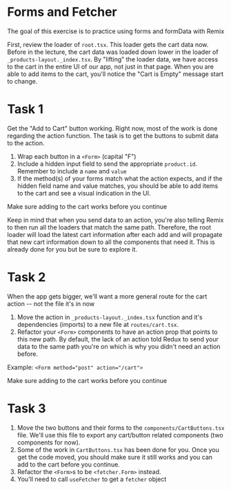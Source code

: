# Forms and Fetcher

The goal of this exercise is to practice using forms and formData with Remix

First, review the loader of `root.tsx`. This loader gets the cart data now. Before in the lecture, the cart data was loaded down lower in the loader of `_products-layout._index.tsx`. By "lifting" the loader data, we have access to the cart in the entire UI of our app, not just in that page. When you are able to add items to the cart, you'll notice the "Cart is Empty" message start to change.

# Task 1

Get the "Add to Cart" button working. Right now, most of the work is done regarding the action function. The task is to get the buttons to submit data to the action.

1. Wrap each button in a `<Form>` (capital "F")
2. Include a hidden input field to send the appropriate `product.id`. Remember to include a `name` and `value`
3. If the method(s) of your forms match what the action expects, and if the hidden field name and value matches, you should be able to add items to the cart and see a visual indication in the UI.

Make sure adding to the cart works before you continue

Keep in mind that when you send data to an action, you're also telling Remix to then run all the loaders that match the same path. Therefore, the root loader will load the latest cart information after each add and will propagate that new cart information down to all the components that need it. This is already done for you but be sure to explore it.

# Task 2

When the app gets bigger, we'll want a more general route for the cart action -- not the file it's in now

1. Move the action in `_products-layout._index.tsx` function and it's dependencies (imports) to a new file at `routes/cart.tsx`.
2. Refactor your `<Form>` components to have an action prop that points to this new path. By default, the lack of an action told Redux to send your data to the same path you're on which is why you didn't need an action before.

Example: `<Form method="post" action="/cart">`

Make sure adding to the cart works before you continue

# Task 3

1. Move the two buttons and their forms to the `components/CartButtons.tsx` file. We'll use this file to export any cart/button related components (two components for now).
2. Some of the work in `CartButtons.tsx` has been done for you. Once you get the code moved, you should make sure it still works and you can add to the cart before you continue.
3. Refactor the `<Form>`s to be `<fetcher.Form>` instead.
4. You'll need to call `useFetcher` to get a `fetcher` object
